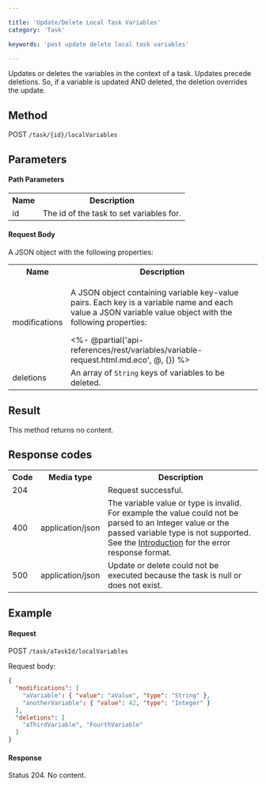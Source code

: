 ```yaml
---

title: 'Update/Delete Local Task Variables'
category: 'Task'

keywords: 'post update delete local task variables'

---
```



Updates or deletes the variables in the context of a task.
Updates precede deletions. So, if a variable is updated AND deleted, the deletion overrides the update.


Method
------

POST `/task/{id}/localVariables`


Parameters
----------

#### Path Parameters

<table class="table table-striped">
  <tr>
    <th>Name</th>
    <th>Description</th>
  </tr>
  <tr>
    <td>id</td>
    <td>The id of the task to set variables for.</td>
  </tr>
</table>


#### Request Body

A JSON object with the following properties:

<table class="table table-striped">
  <tr>
    <th>Name</th>
    <th>Description</th>
  </tr>
  <tr>
    <td>modifications</td>
    <td><p>A JSON object containing variable key-value pairs. Each key is a variable name and each value a JSON variable value object with the following properties:</p>
    <%- @partial('api-references/rest/variables/variable-request.html.md.eco', @, {}) %></td>
  </tr>
  <tr>
    <td>deletions</td>
    <td>An array of <code>String</code> keys of variables to be deleted.</td>
  </tr>
</table>


Result
------

This method returns no content.


Response codes
--------------

<table class="table table-striped">
  <tr>
    <th>Code</th>
    <th>Media type</th>
    <th>Description</th>
  </tr>
  <tr>
    <td>204</td>
    <td></td>
    <td>Request successful.</td>
  </tr>
  <tr>
    <td>400</td>
    <td>application/json</td>
    <td>The variable value or type is invalid. For example the value could not be parsed to an Integer value or the passed variable type is not supported. See the <a href="ref:#overview-introduction">Introduction</a> for the error response format.</td>
  </tr>
  <tr>
    <td>500</td>
    <td>application/json</td>
    <td>Update or delete could not be executed because the task is null or does not exist.</td>
  </tr>
</table>

Example
-------

#### Request

POST `/task/aTaskId/localVariables`

Request body:

```json
{
  "modifications": [
    "aVariable": { "value": "aValue", "type": "String" },
    "anotherVariable": { "value": 42, "type": "Integer" }
  ],
  "deletions": [
    "aThirdVariable", "FourthVariable"
  ]
}
```

#### Response

Status 204. No content.
